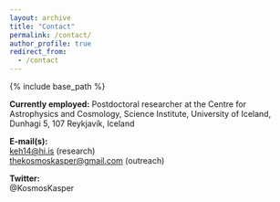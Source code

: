 ```yaml
---
layout: archive
title: "Contact"
permalink: /contact/
author_profile: true
redirect_from:
  - /contact
---
```


{% include base_path %}

**Currently employed:**
Postdoctoral researcher at the Centre for Astrophysics and Cosmology,
Science Institute, University of Iceland, Dunhagi 5, 107 Reykjavík, Iceland

**E-mail(s):**  
keh14@hi.is (research)  
thekosmoskasper@gmail.com (outreach)

**Twitter:**  
@KosmosKasper
